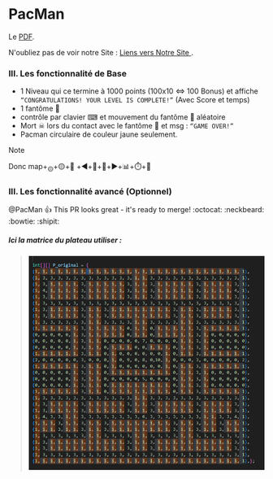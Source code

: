 # PacMan
Le [
PDF](https://campus.eseo.fr/pluginfile.php/386417/mod_resource/content/2/PacMan.pdf).


N'oubliez pas de voir notre Site : [Liens vers Notre Site ]().


### III. Les fonctionnalité de Base
* 1 Niveau qui ce termine à 1000 points (100x10 <=> 100 Bonus) et affiche `“CONGRATULATIONS! YOUR LEVEL IS COMPLETE!”` (Avec Score et temps)
* 1 fantôme 👻
* contrôle par clavier ⌨ et mouvement du fantôme 👻 aléatoire
* Mort ☠ lors du contact avec le fantôme 👻 et msg :  `“GAME OVER!”`
* Pacman circulaire de couleur jaune seulement.

> [!NOTE]
> Donc map+<sub>🟡</sub>+🟡+👻 +◀️+🔼+🔽+▶️+📊+⏱️+🎲

### III. Les fonctionnalité avancé (Optionnel)


@PacMan :+1: This PR looks great - it's ready to merge! :octocat: :neckbeard: :bowtie: :shipit:



##### Ici la matrice du plateau utiliser :

<!-- ![alt text](https://github.com/[username]/[reponame]/blob/[branch]/image.jpg?raw=true) -->
>![alt text](https://github.com/RaykeshR/PacMan/blob/main/matriceDuPlateau.png)



